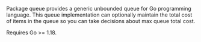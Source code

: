 Package queue provides a generic unbounded queue for Go programming language. This queue implementation can optionally maintain the total cost of items in the queue so you can take decisions about max queue total cost.

Requires Go >= 1.18.
